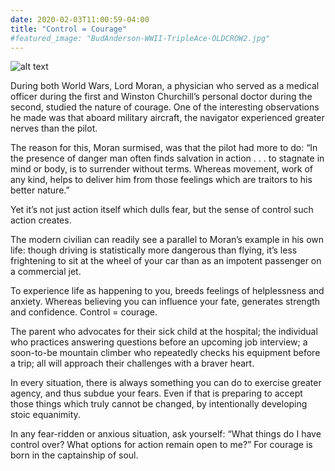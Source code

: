 ```yaml
---
date: 2020-02-03T11:00:59-04:00
title: "Control = Courage"
#featured_image: "BudAnderson-WWII-TripleAce-OLDCROW2.jpg"
---
```


![alt text](/BudAnderson-WWII-TripleAce-OLDCROW2.jpg "Logo Title Text 1")



During both World Wars, Lord Moran, a physician who served as a medical officer during the first and Winston Churchill’s personal doctor during the second, studied the nature of courage. One of the interesting observations he made was that aboard military aircraft, the navigator experienced greater nerves than the pilot.

The reason for this, Moran surmised, was that the pilot had more to do: “In the presence of danger man often finds salvation in action . . . to stagnate in mind or body, is to surrender without terms. Whereas movement, work of any kind, helps to deliver him from those feelings which are traitors to his better nature.”

Yet it’s not just action itself which dulls fear, but the sense of control such action creates.

The modern civilian can readily see a parallel to Moran’s example in his own life: though driving is statistically more dangerous than flying, it’s less frightening to sit at the wheel of your car than as an impotent passenger on a commercial jet.

To experience life as happening to you, breeds feelings of helplessness and anxiety. Whereas believing you can influence your fate, generates strength and confidence. Control = courage.

The parent who advocates for their sick child at the hospital; the individual who practices answering questions before an upcoming job interview; a soon-to-be mountain climber who repeatedly checks his equipment before a trip; all will approach their challenges with a braver heart.

In every situation, there is always something you can do to exercise greater agency, and thus subdue your fears. Even if that is preparing to accept those things which truly cannot be changed, by intentionally developing stoic equanimity.   

In any fear-ridden or anxious situation, ask yourself: “What things do I have control over? What options for action remain open to me?” For courage is born in the captainship of soul. 

